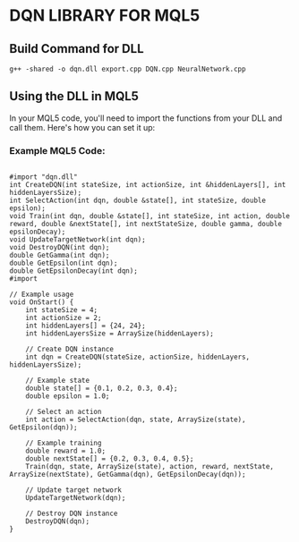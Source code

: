 # DQN LIBRARY FOR MQL5
## Build Command for DLL
`g++ -shared -o dqn.dll export.cpp DQN.cpp NeuralNetwork.cpp`

## Using the DLL in MQL5
In your MQL5 code, you'll need to import the functions from your DLL and call them. Here's how you can set it up:
### Example MQL5 Code:

```

#import "dqn.dll"
int CreateDQN(int stateSize, int actionSize, int &hiddenLayers[], int hiddenLayersSize);
int SelectAction(int dqn, double &state[], int stateSize, double epsilon);
void Train(int dqn, double &state[], int stateSize, int action, double reward, double &nextState[], int nextStateSize, double gamma, double epsilonDecay);
void UpdateTargetNetwork(int dqn);
void DestroyDQN(int dqn);
double GetGamma(int dqn);
double GetEpsilon(int dqn);
double GetEpsilonDecay(int dqn);
#import

// Example usage
void OnStart() {
    int stateSize = 4;
    int actionSize = 2;
    int hiddenLayers[] = {24, 24};
    int hiddenLayersSize = ArraySize(hiddenLayers);

    // Create DQN instance
    int dqn = CreateDQN(stateSize, actionSize, hiddenLayers, hiddenLayersSize);

    // Example state
    double state[] = {0.1, 0.2, 0.3, 0.4};
    double epsilon = 1.0;

    // Select an action
    int action = SelectAction(dqn, state, ArraySize(state), GetEpsilon(dqn));
    
    // Example training
    double reward = 1.0;
    double nextState[] = {0.2, 0.3, 0.4, 0.5};
    Train(dqn, state, ArraySize(state), action, reward, nextState, ArraySize(nextState), GetGamma(dqn), GetEpsilonDecay(dqn));

    // Update target network
    UpdateTargetNetwork(dqn);

    // Destroy DQN instance
    DestroyDQN(dqn);
}


```
